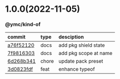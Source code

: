 <a name="1.0.0"></a>
# 1.0.0(2022-11-05)
### @ymc/kind-of
commit|type|desciption
:----|:----|:----
[a76f52120](https://github.com/ymc-github/js-idea/commit/da76f521200aa20cb75a4bba77f84e7e58af3331)|docs|add pkg shield state
[7f9816303](https://github.com/ymc-github/js-idea/commit/17f9816303affed7df6cf9d56cf31f4ee2c7cbd5)|docs|add pkg scope at name
[6d268b341](https://github.com/ymc-github/js-idea/commit/36d268b34169b1fa0c73b51fd6e126a59cdb620e)|chore|update pack preset
[3d0823fdf](https://github.com/ymc-github/js-idea/commit/73d0823fdf0d3cbde8a555333c52efe99d0f5727)|feat|enhance typeof